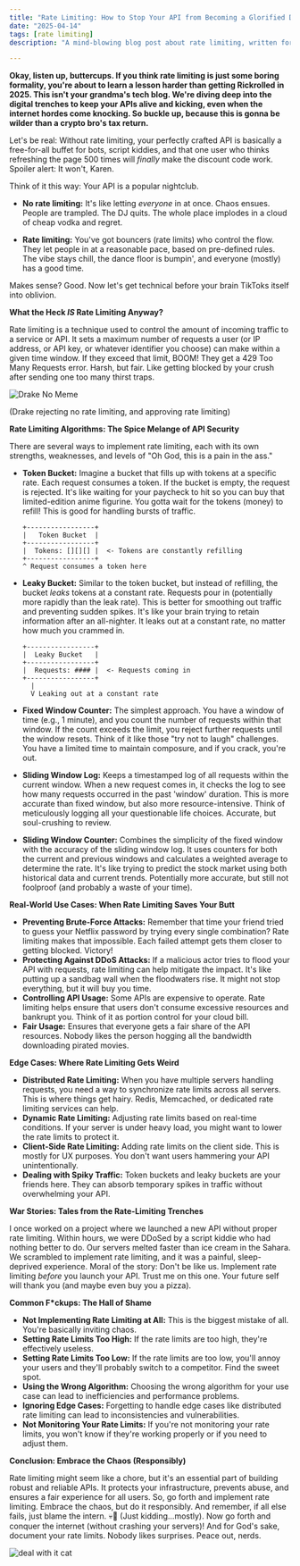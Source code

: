 ```yaml
---
title: "Rate Limiting: How to Stop Your API from Becoming a Glorified DDoS Target (💀🙏)"
date: "2025-04-14"
tags: [rate limiting]
description: "A mind-blowing blog post about rate limiting, written for chaotic Gen Z engineers. Because nobody wants their meticulously crafted API to collapse faster than your ex's attention span."

---
```


**Okay, listen up, buttercups. If you think rate limiting is just some boring formality, you're about to learn a lesson harder than getting Rickrolled in 2025. This isn't your grandma's tech blog. We're diving deep into the digital trenches to keep your APIs alive and kicking, even when the internet hordes come knocking. So buckle up, because this is gonna be wilder than a crypto bro's tax return.**

Let's be real: Without rate limiting, your perfectly crafted API is basically a free-for-all buffet for bots, script kiddies, and that one user who thinks refreshing the page 500 times will *finally* make the discount code work. Spoiler alert: It won't, Karen.

Think of it this way: Your API is a popular nightclub.

*   **No rate limiting:** It's like letting *everyone* in at once. Chaos ensues. People are trampled. The DJ quits. The whole place implodes in a cloud of cheap vodka and regret.

*   **Rate limiting:** You've got bouncers (rate limits) who control the flow. They let people in at a reasonable pace, based on pre-defined rules. The vibe stays chill, the dance floor is bumpin', and everyone (mostly) has a good time.

Makes sense? Good. Now let's get technical before your brain TikToks itself into oblivion.

**What the Heck *IS* Rate Limiting Anyway?**

Rate limiting is a technique used to control the amount of incoming traffic to a service or API. It sets a maximum number of requests a user (or IP address, or API key, or whatever identifier you choose) can make within a given time window. If they exceed that limit, BOOM! They get a 429 Too Many Requests error. Harsh, but fair. Like getting blocked by your crush after sending one too many thirst traps.

![Drake No Meme](https://i.imgflip.com/1lm25w.jpg)

(Drake rejecting no rate limiting, and approving rate limiting)

**Rate Limiting Algorithms: The Spice Melange of API Security**

There are several ways to implement rate limiting, each with its own strengths, weaknesses, and levels of "Oh God, this is a pain in the ass."

*   **Token Bucket:** Imagine a bucket that fills up with tokens at a specific rate. Each request consumes a token. If the bucket is empty, the request is rejected. It's like waiting for your paycheck to hit so you can buy that limited-edition anime figurine. You gotta wait for the tokens (money) to refill! This is good for handling bursts of traffic.

    ```ascii
    +-----------------+
    |   Token Bucket  |
    +-----------------+
    |  Tokens: [][][] |  <- Tokens are constantly refilling
    +-----------------+
    ^ Request consumes a token here
    ```

*   **Leaky Bucket:** Similar to the token bucket, but instead of refilling, the bucket *leaks* tokens at a constant rate. Requests pour in (potentially more rapidly than the leak rate). This is better for smoothing out traffic and preventing sudden spikes. It's like your brain trying to retain information after an all-nighter. It leaks out at a constant rate, no matter how much you crammed in.

    ```ascii
    +-----------------+
    |  Leaky Bucket   |
    +-----------------+
    |  Requests: #### |  <- Requests coming in
    +-----------------+
      |
      V Leaking out at a constant rate
    ```

*   **Fixed Window Counter:** The simplest approach. You have a window of time (e.g., 1 minute), and you count the number of requests within that window. If the count exceeds the limit, you reject further requests until the window resets. Think of it like those "try not to laugh" challenges. You have a limited time to maintain composure, and if you crack, you're out.

*   **Sliding Window Log:** Keeps a timestamped log of all requests within the current window. When a new request comes in, it checks the log to see how many requests occurred in the past 'window' duration. This is more accurate than fixed window, but also more resource-intensive. Think of meticulously logging all your questionable life choices. Accurate, but soul-crushing to review.

*   **Sliding Window Counter:** Combines the simplicity of the fixed window with the accuracy of the sliding window log. It uses counters for both the current and previous windows and calculates a weighted average to determine the rate. It's like trying to predict the stock market using both historical data and current trends. Potentially more accurate, but still not foolproof (and probably a waste of your time).

**Real-World Use Cases: When Rate Limiting Saves Your Butt**

*   **Preventing Brute-Force Attacks:** Remember that time your friend tried to guess your Netflix password by trying every single combination? Rate limiting makes that impossible. Each failed attempt gets them closer to getting blocked. Victory!
*   **Protecting Against DDoS Attacks:** If a malicious actor tries to flood your API with requests, rate limiting can help mitigate the impact. It's like putting up a sandbag wall when the floodwaters rise. It might not stop everything, but it will buy you time.
*   **Controlling API Usage:** Some APIs are expensive to operate. Rate limiting helps ensure that users don't consume excessive resources and bankrupt you. Think of it as portion control for your cloud bill.
*   **Fair Usage:** Ensures that everyone gets a fair share of the API resources. Nobody likes the person hogging all the bandwidth downloading pirated movies.

**Edge Cases: Where Rate Limiting Gets Weird**

*   **Distributed Rate Limiting:** When you have multiple servers handling requests, you need a way to synchronize rate limits across all servers. This is where things get hairy. Redis, Memcached, or dedicated rate limiting services can help.
*   **Dynamic Rate Limiting:** Adjusting rate limits based on real-time conditions. If your server is under heavy load, you might want to lower the rate limits to protect it.
*   **Client-Side Rate Limiting:** Adding rate limits on the client side. This is mostly for UX purposes. You don't want users hammering your API unintentionally.
*   **Dealing with Spiky Traffic:** Token buckets and leaky buckets are your friends here. They can absorb temporary spikes in traffic without overwhelming your API.

**War Stories: Tales from the Rate-Limiting Trenches**

I once worked on a project where we launched a new API without proper rate limiting. Within hours, we were DDoSed by a script kiddie who had nothing better to do. Our servers melted faster than ice cream in the Sahara. We scrambled to implement rate limiting, and it was a painful, sleep-deprived experience. Moral of the story: Don't be like us. Implement rate limiting *before* you launch your API. Trust me on this one. Your future self will thank you (and maybe even buy you a pizza).

**Common F*ckups: The Hall of Shame**

*   **Not Implementing Rate Limiting at All:** This is the biggest mistake of all. You're basically inviting chaos.
*   **Setting Rate Limits Too High:** If the rate limits are too high, they're effectively useless.
*   **Setting Rate Limits Too Low:** If the rate limits are too low, you'll annoy your users and they'll probably switch to a competitor. Find the sweet spot.
*   **Using the Wrong Algorithm:** Choosing the wrong algorithm for your use case can lead to inefficiencies and performance problems.
*   **Ignoring Edge Cases:** Forgetting to handle edge cases like distributed rate limiting can lead to inconsistencies and vulnerabilities.
*   **Not Monitoring Your Rate Limits:** If you're not monitoring your rate limits, you won't know if they're working properly or if you need to adjust them.

**Conclusion: Embrace the Chaos (Responsibly)**

Rate limiting might seem like a chore, but it's an essential part of building robust and reliable APIs. It protects your infrastructure, prevents abuse, and ensures a fair experience for all users. So, go forth and implement rate limiting. Embrace the chaos, but do it responsibly. And remember, if all else fails, just blame the intern. 💀🙏 (Just kidding...mostly). Now go forth and conquer the internet (without crashing your servers)! And for God's sake, document your rate limits. Nobody likes surprises. Peace out, nerds.

<!-- Meme description with ![meme](meme-url.jpg)-->
![deal with it cat](https://i.kym-cdn.com/entries/icons/mobile/000/013/003/dead-horse.jpg)
